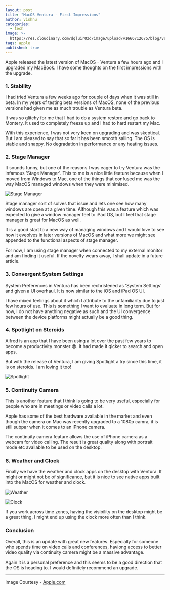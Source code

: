 ```yaml
---
layout: post
title: "MacOS Ventura - First Impressions"
author: vishnu
categories:
  - tech
image: >-
  https://res.cloudinary.com/dqluir0zd/image/upload/v1666712675/blog/ventura-min_l3lwww.jpg
tags: apple
published: true
---
```

Apple released the latest version of MacOS - Ventura a few hours ago and I upgraded my MacBook. I have some thoughts on the first impressions with the upgrade.

### 1. Stability
I had tried Ventura a few weeks ago for couple of days when it was still in beta. In my years of testing beta versions of MacOS, none of the previous versions had given me as much trouble as Ventura beta.

It was so glitchy for me that I had to do a system restore and go back to Montery. It used to completely freeze up and I had to hard restart my Mac.

With this experience, I was not very keen on upgrading and was skeptical. But I am pleased to say that so far it has been smooth sailing. The OS is stable and snappy. No degradation in performance or any heating issues.

### 2. Stage Manager
It sounds funny, but one of the reasons I was eager to try Ventura was the infamous 'Stage Manager'. This to me is a nice little feature because when I moved from Windows to Mac, one of the things that confused me was the way MacOS managed windows when they were minimised.

![Stage Manager](https://res.cloudinary.com/dqluir0zd/image/upload/v1666713189/blog/stage_w4ppck.jpg)

Stage manager sort of solves that issue and lets one see how many windows are open at a given time. Although this was a feature which was expected to give a window manager feel to iPad OS, but I feel that stage manager is great for MacOS as well.

It is a good start to a new way of managing windows and I would love to see how it eveolves in later versions of MacOS and what more we might see appended to the functional aspects of stage manager.

For now, I am using stage manager when connected to my external monitor and am finding it useful. If the novelty wears away, I shall update in a future article.

### 3. Convergent System Settings
System Preferences in Ventura has been rechristened as 'System Settings' and given a UI overhaul. It is now similar to the iOS and iPad OS UI.

I have mixed feelings about it which I attribute to the unfamiliarity due to just few hours of use. This is something I want to evaluate in long term. But for now, I do not have anything negative as such and the UI convergence between the device platforms might actually be a good thing.

### 4. Spotlight on Steroids
Alfred is an app that I have been using a lot over the past few years to become a productivity monster 😝. It had made it qicker to search and open apps.

But with the release of Ventura, I am giving Spotlight a try since this time, it is on steroids. I am loving it too!

![Spotlight](https://res.cloudinary.com/dqluir0zd/image/upload/v1666716230/blog/spotlight_xhxcv0.jpg)

### 5. Continuity Camera
This is another feature that I think is going to be very useful, especially for people who are in meetings or video calls a lot. 

Apple has some of the best hardware available in the market and even though the camera on Mac was recently upgraded to a 1080p camra, it is still subpar when it comes to an iPhone camera.

The continuity camera feature allows  the use of iPhone camera as a webcam for video calling. The result is great quality along with portrait mode etc available to be used on the desktop.

### 6. Weather and Clock
Finally we have the weather and clock apps on the desktop with Ventura. It might or might not be of significance, but it is nice to see native apps built into the MacOS for weather and clock.

![Weather](https://res.cloudinary.com/dqluir0zd/image/upload/v1666768584/blog/weather_vlr6si.jpg)

![Clock](https://res.cloudinary.com/dqluir0zd/image/upload/v1666768583/blog/clock_ovojso.jpg)

If you work across time zones, having the visibility on the desktop might be a great thing, I might end up using the clock more often than I think.

### Conclusion
Overall, this is an update with great new features. Especially for someone who spends time on video calls and conferences, haviong access to better video quality via continuity camera might be a massive advantage.

Again it is a personal preference and this seems to be a good direction that the OS is heading to. I would definitely recommend an upgrade. 

---

Image Courtesy - [Apple.com](https://apple.com)